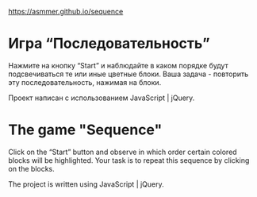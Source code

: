 <https://asmmer.github.io/sequence>
# Игра “Последовательность”
Нажмите на кнопку “Start” и наблюдайте в каком порядке будут подсвечиваться те или иные цветные блоки. Ваша задача - повторить эту последовательность, нажимая на блоки.

Проект написан с использованием JavaScript | jQuery.

# The game "Sequence"
Click on the “Start” button and observe in which order certain colored blocks will be highlighted. Your task is to repeat this sequence by clicking on the blocks.

The project is written using JavaScript | jQuery.







